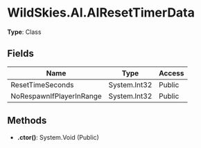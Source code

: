 ﻿# WildSkies.AI.AIResetTimerData

**Type**: Class

## Fields

| Name | Type | Access |
|------|------|--------|
| ResetTimeSeconds | System.Int32 | Public |
| NoRespawnIfPlayerInRange | System.Int32 | Public |

## Methods

- **.ctor()**: System.Void (Public)

